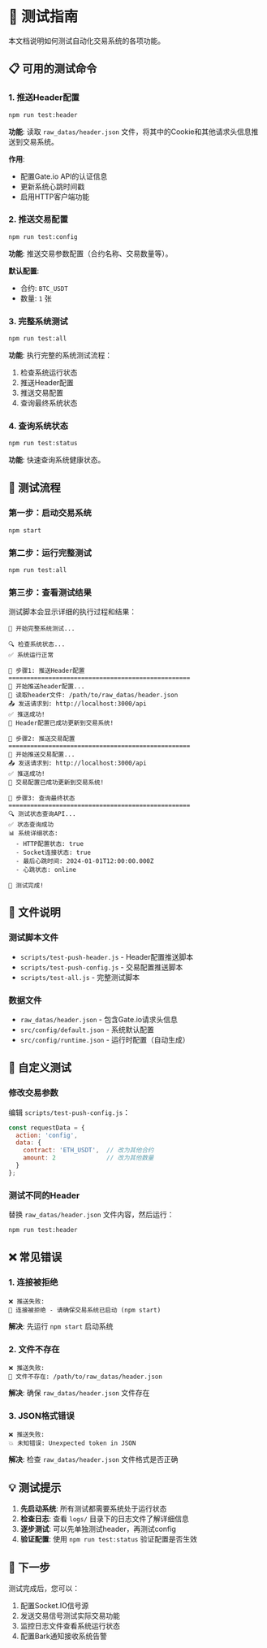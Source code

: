 # 🧪 测试指南

本文档说明如何测试自动化交易系统的各项功能。

## 📋 可用的测试命令

### 1. 推送Header配置
```bash
npm run test:header
```
**功能**: 读取 `raw_datas/header.json` 文件，将其中的Cookie和其他请求头信息推送到交易系统。

**作用**: 
- 配置Gate.io API的认证信息
- 更新系统心跳时间戳
- 启用HTTP客户端功能

### 2. 推送交易配置
```bash
npm run test:config
```
**功能**: 推送交易参数配置（合约名称、交易数量等）。

**默认配置**:
- 合约: `BTC_USDT`
- 数量: `1` 张

### 3. 完整系统测试
```bash
npm run test:all
```
**功能**: 执行完整的系统测试流程：
1. 检查系统运行状态
2. 推送Header配置
3. 推送交易配置
4. 查询最终系统状态

### 4. 查询系统状态
```bash
npm run test:status
```
**功能**: 快速查询系统健康状态。

## 🚀 测试流程

### 第一步：启动交易系统
```bash
npm start
```

### 第二步：运行完整测试
```bash
npm run test:all
```

### 第三步：查看测试结果
测试脚本会显示详细的执行过程和结果：

```
🧪 开始完整系统测试...

🔍 检查系统状态...
✅ 系统运行正常

📡 步骤1: 推送Header配置
==================================================
🚀 开始推送header配置...
📖 读取header文件: /path/to/raw_datas/header.json
📤 发送请求到: http://localhost:3000/api
✅ 推送成功!
🎉 Header配置已成功更新到交易系统!

📡 步骤2: 推送交易配置
==================================================
🚀 开始推送交易配置...
📤 发送请求到: http://localhost:3000/api
✅ 推送成功!
🎉 交易配置已成功更新到交易系统!

📡 步骤3: 查询最终状态
==================================================
🔍 测试状态查询API...
✅ 状态查询成功
📊 系统详细状态:
  - HTTP配置状态: true
  - Socket连接状态: true
  - 最后心跳时间: 2024-01-01T12:00:00.000Z
  - 心跳状态: online

🎉 测试完成!
```

## 📁 文件说明

### 测试脚本文件
- `scripts/test-push-header.js` - Header配置推送脚本
- `scripts/test-push-config.js` - 交易配置推送脚本
- `scripts/test-all.js` - 完整测试脚本

### 数据文件
- `raw_datas/header.json` - 包含Gate.io请求头信息
- `src/config/default.json` - 系统默认配置
- `src/config/runtime.json` - 运行时配置（自动生成）

## 🔧 自定义测试

### 修改交易参数
编辑 `scripts/test-push-config.js`：
```javascript
const requestData = {
  action: 'config',
  data: {
    contract: 'ETH_USDT',  // 改为其他合约
    amount: 2              // 改为其他数量
  }
};
```

### 测试不同的Header
替换 `raw_datas/header.json` 文件内容，然后运行：
```bash
npm run test:header
```

## ❌ 常见错误

### 1. 连接被拒绝
```
❌ 推送失败:
🔌 连接被拒绝 - 请确保交易系统已启动 (npm start)
```
**解决**: 先运行 `npm start` 启动系统

### 2. 文件不存在
```
❌ 推送失败:
📁 文件不存在: /path/to/raw_datas/header.json
```
**解决**: 确保 `raw_datas/header.json` 文件存在

### 3. JSON格式错误
```
❌ 推送失败:
💥 未知错误: Unexpected token in JSON
```
**解决**: 检查 `raw_datas/header.json` 文件格式是否正确

## 💡 测试提示

1. **先启动系统**: 所有测试都需要系统处于运行状态
2. **检查日志**: 查看 `logs/` 目录下的日志文件了解详细信息
3. **逐步测试**: 可以先单独测试header，再测试config
4. **验证配置**: 使用 `npm run test:status` 验证配置是否生效

## 🎯 下一步

测试完成后，您可以：
1. 配置Socket.IO信号源
2. 发送交易信号测试实际交易功能
3. 监控日志文件查看系统运行状态
4. 配置Bark通知接收系统告警